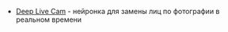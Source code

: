 - [Deep Live Cam](https://github.com/hacksider/Deep-Live-Cam) - нейронка для замены лиц по фотографии в реальном времени